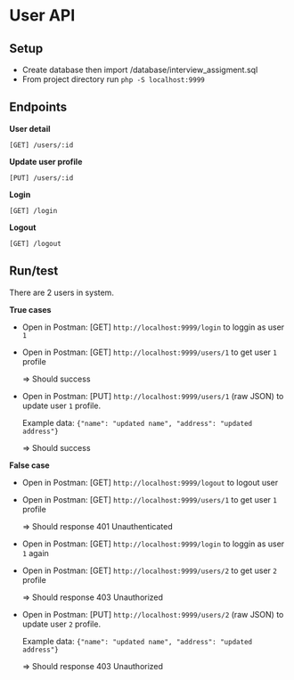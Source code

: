 # User API

## Setup
- Create database then import /database/interview_assigment.sql
- From project directory run `php -S localhost:9999`

## Endpoints

**User detail**

`[GET] /users/:id`

**Update user profile**

`[PUT] /users/:id`

**Login**

`[GET] /login`

**Logout**

`[GET] /logout`

## Run/test

There are 2 users in system.

**True cases**
- Open in Postman: [GET] `http://localhost:9999/login` to loggin as user `1`
- Open in Postman: [GET] `http://localhost:9999/users/1` to get user `1` profile 

  => Should success
- Open in Postman: [PUT] `http://localhost:9999/users/1` (raw JSON) to update user `1` profile.

    Example data: ```{"name": "updated name", "address": "updated address"}```
    
    => Should success
    
**False case**
- Open in Postman: [GET] `http://localhost:9999/logout` to logout user
- Open in Postman: [GET] `http://localhost:9999/users/1` to get user `1` profile 

  => Should response 401 Unauthenticated
- Open in Postman: [GET] `http://localhost:9999/login` to loggin as user `1` again
- Open in Postman: [GET] `http://localhost:9999/users/2` to get user `2` profile 

  => Should response 403 Unauthorized
- Open in Postman: [PUT] `http://localhost:9999/users/2` (raw JSON) to update user `2` profile.

    Example data: ```{"name": "updated name", "address": "updated address"}```
    
    => Should response 403 Unauthorized
